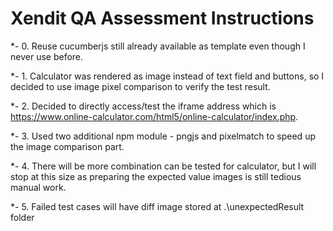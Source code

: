 
# Xendit QA Assessment Instructions

*- 0. Reuse cucumberjs still already available as template even though I never use before.

*- 1. Calculator was rendered as image instead of text field and buttons, so I decided to use image pixel comparison to verify the test result. 

*- 2. Decided to directly access/test the iframe address which is https://www.online-calculator.com/html5/online-calculator/index.php.

*- 3. Used two additional npm module - pngjs and pixelmatch to speed up the image comparison part.

*- 4. There will be more combination can be tested for calculator, but I will stop at this size as preparing the expected value images is still tedious manual work.

*- 5. Failed test cases will have diff image stored at .\unexpectedResult folder
